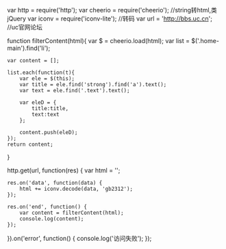 var http = require('http');
var cheerio = require('cheerio');  //string转html,类jQuery
var iconv = require('iconv-lite');  //转码
var url = 'http://bbs.uc.cn';  //uc官网论坛

function filterContent(html){
	var $ = cheerio.load(html);
	var list = $('.home-main').find('li');

	var content = [];

	list.each(function(t){
		var ele = $(this);
		var title = ele.find('strong').find('a').text();
		var text = ele.find('.text').text();

		var eleD = {
			title:title,
			text:text
		};

		content.push(eleD);
	});
	return content;
}

http.get(url, function(res) {
	var html = '';

	res.on('data', function(data) {
		html += iconv.decode(data, 'gb2312');
	});

	res.on('end', function() {
		var content = filterContent(html);
		console.log(content);
	});
}).on('error', function() {
	console.log('访问失败');
});
